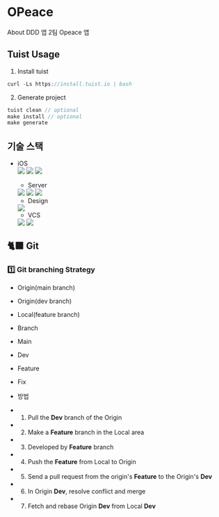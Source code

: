 # OPeace
About DDD 앱 2팀 Opeace 앱


## Tuist Usage
1. Install tuist
 
```swift
curl -Ls https://install.tuist.io | bash 
```
2. Generate project

```swift
tuist clean // optional
make install // optional
make generate
```

## 기술 스택 
- iOS  
  <img src="https://img.shields.io/badge/fastlane-00F200?style=for-the-badge&logo=fastlane&logoColor=white">
  <img src="https://img.shields.io/badge/swift-F05138?style=for-the-badge&logo=swift&logoColor=white">
  <img src="https://img.shields.io/badge/xcode-147EFB?style=for-the-badge&logo=xcode&logoColor=white"> 
  
  - Server  
  <img src="https://img.shields.io/badge/amazonec2-FF9900?style=for-the-badge&logo=amazonec2&logoColor=white">
  <img src="https://img.shields.io/badge/amazonaws-232F3E?style=for-the-badge&logo=amazonaws&logoColor=white">
  <img src="https://img.shields.io/badge/swagger-85EA2D?style=for-the-badge&logo=swagger&logoColor=white">
   
  
  - Design  
  <img src="https://img.shields.io/badge/figma-F24E1E?style=for-the-badge&logo=figma&logoColor=white">
  
  - VCS  
  <img src="https://img.shields.io/badge/git-F05032?style=for-the-badge&logo=git&logoColor=white"> 
  <img src="https://img.shields.io/badge/github-181717?style=for-the-badge&logo=github&logoColor=white"> 
  
## 🐈‍⬛ Git

### 1️⃣ Git branching Strategy

- Origin(main branch)
- Origin(dev branch)
- Local(feature branch)

- Branch
- Main
- Dev
- Feature
- Fix

- 방법
- 1. Pull the **Dev** branch of the Origin
- 2. Make a **Feature** branch in the Local area
- 3. Developed by **Feature** branch
- 4. Push the **Feature** from Local to Origin
- 5. Send a pull request from the origin's **Feature** to the Origin's **Dev**
- 6. In Origin **Dev**, resolve conflict and merge
- 7. Fetch and rebase Origin **Dev** from Local **Dev**

